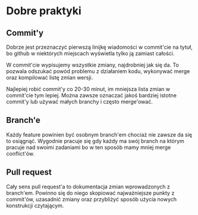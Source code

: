 # Dobre praktyki

## Commit'y

Dobrze jest przeznaczyć pierwszą linijkę wiadomości w commit'cie na tytuł, bo github w niektórych miejscach wyświetla tylko ją zamiast całości.

W commit'cie wypisujemy wszystkie zmiany, najdrobniej jak się da. To pozwala odszukać powód problemu z działaniem kodu, wykonywać merge oraz kompilować listę zmian wersji.

Najlepiej robić commit'y co 20-30 minut, im mniejsza lista zmian w commit'cie tym lepiej. Można zawsze oznaczać jakoś bardziej istotne commit'y lub używać małych branchy i często merge'ować.

## Branch'e

Każdy feature powinien być osobnym branch'em chociaż nie zawsze da się to osiągnąć. Wygodnie pracuje się gdy każdy ma swój branch na którym pracuje nad swoimi zadaniami bo w ten sposób mamy mniej merge conflict'ów.

## Pull request

Cały sens pull request'a to dokumentacja zmian wprowadzonych z branch'em. Powinno się do niego skopiować najważniejsze punkty z commit'ów, uzasadnić zmiany oraz przybliżyć sposób użycia nowych konstrukcji czytającym.